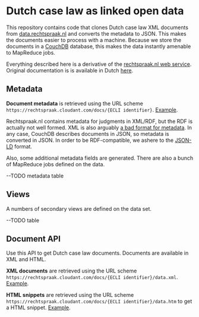 # Dutch case law as linked open data 

This repository contains code that clones Dutch case law XML documents from 
[data.rechtspraak.nl](http://data.rechtspraak.nl/) and 
converts the metadata to JSON. This makes the documents easier to process with a machine. Because
we store the documents in a [CouchDB](http://couchdb.apache.org/) database, this makes the data instantly amenable to
MapReduce jobs.

Everything described here is a derivative of the [rechtspraak.nl web service](http://www.rechtspraak.nl/Uitspraken-en-Registers/Uitspraken/Open-Data/Pages/default.aspx).
Original documentation is is available in
Dutch [here](http://www.rechtspraak.nl/Uitspraken-en-Registers/Uitspraken/Open-Data/Documents/Technische-documentatie-Open-Data-van-de-Rechtspraak.pdf).

## Metadata
**Document metadata** is retrieved using the URL scheme `https://rechtspraak.cloudant.com/docs/{ECLI identifier}`.
[Example](https://rechtspraak.cloudant.com/docs/ECLI:NL:GHSHE:2014:1641).

Rechtspraak.nl contains metadata for judgments in XML/RDF, but the RDF is actually not well formed. XML is also arguably [a bad
format for metadata](http://www.programmableweb.com/news/xml-vs.-json-primer/how-to/2013/11/07). In any case,
CouchDB describes documents in JSON, so metadata is converted in JSON. In order to be RDF-compatible, we
ashere to the [JSON-LD](http://json-ld.org/) format.

Also, some additional metadata fields are generated. There are also a
bunch of MapReduce jobs defined on the data. 

--TODO metadata table

## Views
A numbers of secondary views are defined on the data set.

--TODO table

## Document API
Use this API to get Dutch case law documents. Documents are available in XML and HTML.

**XML documents** are retrieved using the URL scheme `https://rechtspraak.cloudant.com/docs/{ECLI identifier}/data.xml`.
[Example](https://rechtspraak.cloudant.com/docs/ECLI:NL:GHSHE:2014:1641/data.xml).

**HTML snippets** are retrieved using the URL scheme `https://rechtspraak.cloudant.com/docs/{ECLI identifier}/data.htm` to
get a HTML snippet. [Example](https://rechtspraak.cloudant.com/docs/ECLI:NL:GHAMS:2013:4606/data.htm).

